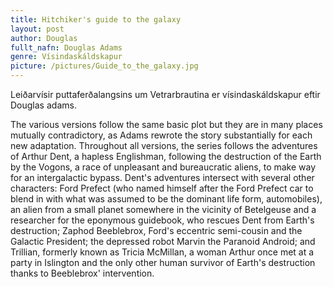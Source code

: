 ```yaml
---
title: Hitchiker's guide to the galaxy
layout: post
author: Douglas
fullt_nafn: Douglas Adams
genre: Vísindaskáldskapur
picture: /pictures/Guide_to_the_galaxy.jpg
---
```

Leiðarvísir puttaferðalangsins um Vetrarbrautina er vísindaskáldskapur eftir Douglas adams.

The various versions follow the same basic plot but they are in many places mutually contradictory, as Adams rewrote the story substantially for each new adaptation. Throughout all versions, the series follows the adventures of Arthur Dent, a hapless Englishman, following the destruction of the Earth by the Vogons, a race of unpleasant and bureaucratic aliens, to make way for an intergalactic bypass. Dent's adventures intersect with several other characters: Ford Prefect (who named himself after the Ford Prefect car to blend in with what was assumed to be the dominant life form, automobiles), an alien from a small planet somewhere in the vicinity of Betelgeuse and a researcher for the eponymous guidebook, who rescues Dent from Earth's destruction; Zaphod Beeblebrox, Ford's eccentric semi-cousin and the Galactic President; the depressed robot Marvin the Paranoid Android; and Trillian, formerly known as Tricia McMillan, a woman Arthur once met at a party in Islington and the only other human survivor of Earth's destruction thanks to Beeblebrox' intervention.